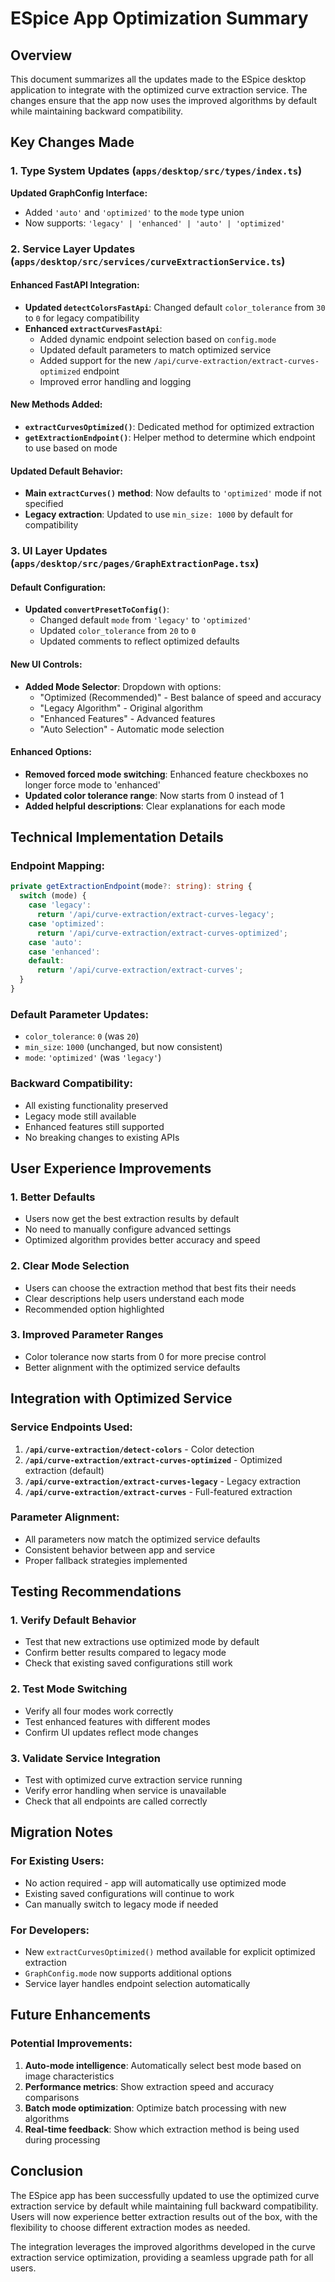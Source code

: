 # ESpice App Optimization Summary

## Overview

This document summarizes all the updates made to the ESpice desktop application to integrate with the optimized curve extraction service. The changes ensure that the app now uses the improved algorithms by default while maintaining backward compatibility.

## Key Changes Made

### 1. **Type System Updates** (`apps/desktop/src/types/index.ts`)

**Updated GraphConfig Interface:**
- Added `'auto'` and `'optimized'` to the `mode` type union
- Now supports: `'legacy' | 'enhanced' | 'auto' | 'optimized'`

### 2. **Service Layer Updates** (`apps/desktop/src/services/curveExtractionService.ts`)

#### **Enhanced FastAPI Integration:**
- **Updated `detectColorsFastApi`**: Changed default `color_tolerance` from `30` to `0` for legacy compatibility
- **Enhanced `extractCurvesFastApi`**: 
  - Added dynamic endpoint selection based on `config.mode`
  - Updated default parameters to match optimized service
  - Added support for the new `/api/curve-extraction/extract-curves-optimized` endpoint
  - Improved error handling and logging

#### **New Methods Added:**
- **`extractCurvesOptimized()`**: Dedicated method for optimized extraction
- **`getExtractionEndpoint()`**: Helper method to determine which endpoint to use based on mode

#### **Updated Default Behavior:**
- **Main `extractCurves()` method**: Now defaults to `'optimized'` mode if not specified
- **Legacy extraction**: Updated to use `min_size: 1000` by default for compatibility

### 3. **UI Layer Updates** (`apps/desktop/src/pages/GraphExtractionPage.tsx`)

#### **Default Configuration:**
- **Updated `convertPresetToConfig()`**: 
  - Changed default `mode` from `'legacy'` to `'optimized'`
  - Updated `color_tolerance` from `20` to `0`
  - Updated comments to reflect optimized defaults

#### **New UI Controls:**
- **Added Mode Selector**: Dropdown with options:
  - "Optimized (Recommended)" - Best balance of speed and accuracy
  - "Legacy Algorithm" - Original algorithm
  - "Enhanced Features" - Advanced features
  - "Auto Selection" - Automatic mode selection

#### **Enhanced Options:**
- **Removed forced mode switching**: Enhanced feature checkboxes no longer force mode to 'enhanced'
- **Updated color tolerance range**: Now starts from 0 instead of 1
- **Added helpful descriptions**: Clear explanations for each mode

## Technical Implementation Details

### **Endpoint Mapping:**
```typescript
private getExtractionEndpoint(mode?: string): string {
  switch (mode) {
    case 'legacy':
      return '/api/curve-extraction/extract-curves-legacy';
    case 'optimized':
      return '/api/curve-extraction/extract-curves-optimized';
    case 'auto':
    case 'enhanced':
    default:
      return '/api/curve-extraction/extract-curves';
  }
}
```

### **Default Parameter Updates:**
- `color_tolerance`: `0` (was `20`)
- `min_size`: `1000` (unchanged, but now consistent)
- `mode`: `'optimized'` (was `'legacy'`)

### **Backward Compatibility:**
- All existing functionality preserved
- Legacy mode still available
- Enhanced features still supported
- No breaking changes to existing APIs

## User Experience Improvements

### **1. Better Defaults**
- Users now get the best extraction results by default
- No need to manually configure advanced settings
- Optimized algorithm provides better accuracy and speed

### **2. Clear Mode Selection**
- Users can choose the extraction method that best fits their needs
- Clear descriptions help users understand each mode
- Recommended option highlighted

### **3. Improved Parameter Ranges**
- Color tolerance now starts from 0 for more precise control
- Better alignment with the optimized service defaults

## Integration with Optimized Service

### **Service Endpoints Used:**
1. **`/api/curve-extraction/detect-colors`** - Color detection
2. **`/api/curve-extraction/extract-curves-optimized`** - Optimized extraction (default)
3. **`/api/curve-extraction/extract-curves-legacy`** - Legacy extraction
4. **`/api/curve-extraction/extract-curves`** - Full-featured extraction

### **Parameter Alignment:**
- All parameters now match the optimized service defaults
- Consistent behavior between app and service
- Proper fallback strategies implemented

## Testing Recommendations

### **1. Verify Default Behavior**
- Test that new extractions use optimized mode by default
- Confirm better results compared to legacy mode
- Check that existing saved configurations still work

### **2. Test Mode Switching**
- Verify all four modes work correctly
- Test enhanced features with different modes
- Confirm UI updates reflect mode changes

### **3. Validate Service Integration**
- Test with optimized curve extraction service running
- Verify error handling when service is unavailable
- Check that all endpoints are called correctly

## Migration Notes

### **For Existing Users:**
- No action required - app will automatically use optimized mode
- Existing saved configurations will continue to work
- Can manually switch to legacy mode if needed

### **For Developers:**
- New `extractCurvesOptimized()` method available for explicit optimized extraction
- `GraphConfig.mode` now supports additional options
- Service layer handles endpoint selection automatically

## Future Enhancements

### **Potential Improvements:**
1. **Auto-mode intelligence**: Automatically select best mode based on image characteristics
2. **Performance metrics**: Show extraction speed and accuracy comparisons
3. **Batch mode optimization**: Optimize batch processing with new algorithms
4. **Real-time feedback**: Show which extraction method is being used during processing

## Conclusion

The ESpice app has been successfully updated to use the optimized curve extraction service by default while maintaining full backward compatibility. Users will now experience better extraction results out of the box, with the flexibility to choose different extraction modes as needed.

The integration leverages the improved algorithms developed in the curve extraction service optimization, providing a seamless upgrade path for all users.
